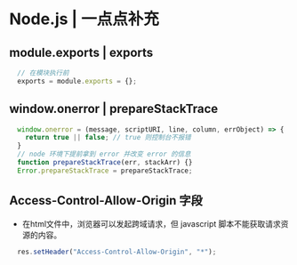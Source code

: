 # Node.js | 一点点补充

## module.exports | exports

```js
  // 在模块执行前
  exports = module.exports = {};
```

## window.onerror | prepareStackTrace

```js
  window.onerror = (message, scriptURI, line, column, errObject) => {
    return true || false; // true 则控制台不报错 
  }
  // node 环境下提前拿到 error 并改变 error 的信息
  function prepareStackTrace(err, stackArr) {}
  Error.prepareStackTrace = prepareStackTrace;
```

## Access-Control-Allow-Origin 字段

* 在html文件中，浏览器可以发起跨域请求，但 javascript 脚本不能获取请求资源的内容。

```js
  res.setHeader("Access-Control-Allow-Origin", "*");
```